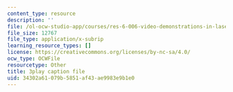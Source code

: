 ```yaml
---
content_type: resource
description: ''
file: /ol-ocw-studio-app/courses/res-6-006-video-demonstrations-in-lasers-and-optics-spring-2008/34302a61079b5851af43ae9983e9b1e0_IZGnYe7BUms.vtt
file_size: 12767
file_type: application/x-subrip
learning_resource_types: []
license: https://creativecommons.org/licenses/by-nc-sa/4.0/
ocw_type: OCWFile
resourcetype: Other
title: 3play caption file
uid: 34302a61-079b-5851-af43-ae9983e9b1e0
---
```

